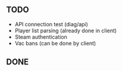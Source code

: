 ## TODO

+ API connection test (diag/api)
+ Player list parsing (already done in client)
+ Steam authentication
+ Vac bans (can be done by client)

## DONE
